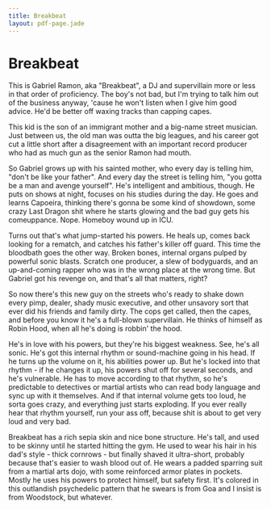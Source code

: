 ```yaml
---
title: Breakbeat
layout: pdf-page.jade
---
```


# Breakbeat

This is Gabriel Ramon, aka "Breakbeat", a DJ and supervillain more or less in that order of proficiency.
The boy's not bad, but I'm trying to talk him out of the business anyway, 'cause he won't listen when I give him good advice.
He'd be better off waxing tracks than capping capes.

This kid is the son of an immigrant mother and a big-name street musician.
Just between us, the old man was outta the big leagues,
and his career got cut a little short after a disagreement with an important record producer
who had as much gun as the senior Ramon had mouth.

So Gabriel grows up with his sainted mother, who every day is telling him, "don't be like your father".
And every day the street is telling him, "you gotta be a man and avenge yourself".
He's intelligent and ambitious, though.
He puts on shows at night, focuses on his studies during the day.
He goes and learns Capoeira, thinking there's gonna be some kind of showdown,
some crazy Last Dragon shit where he starts glowing and the bad guy gets his comeuppance.
Nope. Homeboy wound up in ICU.

Turns out that's what jump-started his powers.
He heals up, comes back looking for a rematch, and catches his father's killer off guard.
This time the bloodbath goes the other way.
Broken bones, internal organs pulped by powerful sonic blasts.
Scratch one producer, a slew of bodyguards, and an up-and-coming rapper who was in the wrong place at the wrong time.
But Gabriel got his revenge on, and that's all that matters, right?

So now there's this new guy on the streets who's ready to shake down every pimp,
dealer, shady music executive, and other unsavory sort that ever did his friends and family dirty.
The cops get called, then the capes, and before you know it he's a full-blown supervillain.
He thinks of himself as Robin Hood, when all he's doing is robbin' the hood.

He's in love with his powers, but they're his biggest weakness.
See, he's all sonic.
He's got this internal rhythm or sound-machine going in his head.
If he turns up the volume on it, his abilities power up.
But he's locked into that rhythm - if he changes it up, his powers shut off for several seconds, and he's vulnerable.
He has to move according to that rhythm, so he's predictable to detectives or martial artists who can
read body language and sync up with it themselves.
And if that internal volume gets too loud, he sorta goes crazy, and everything just starts exploding.
If you ever really hear that rhythm yourself, run your ass off, because shit is about to get very loud and very bad.

Breakbeat has a rich sepia skin and nice bone structure.
He's tall, and used to be skinny until he started hitting the gym.
He used to wear his hair in his dad's style - thick cornrows - but finally shaved it ultra-short,
probably because that's easier to wash blood out of.
He wears a padded sparring suit from a martial arts dojo, with some reinforced armor plates in pockets.
Mostly he uses his powers to protect himself, but safety first.
It's colored in this outlandish psychedelic pattern that he swears is from Goa and I insist is from Woodstock, but whatever.
